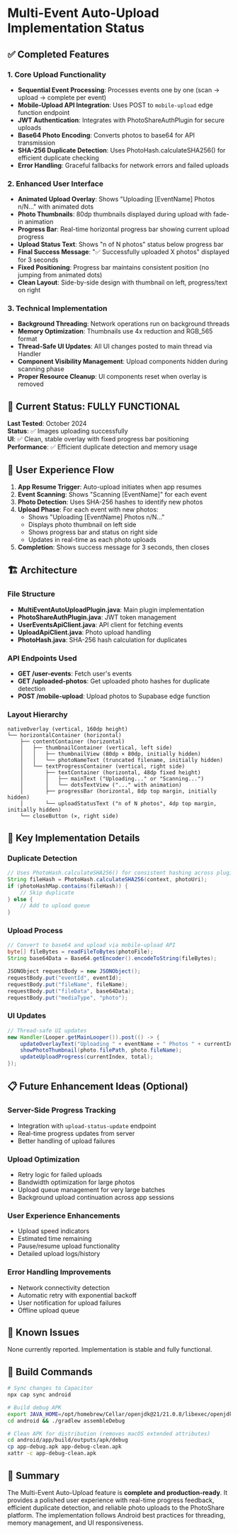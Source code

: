 # Multi-Event Auto-Upload Implementation Status

## ✅ Completed Features

### 1. Core Upload Functionality
- **Sequential Event Processing**: Processes events one by one (scan → upload → complete per event)
- **Mobile-Upload API Integration**: Uses POST to `mobile-upload` edge function endpoint
- **JWT Authentication**: Integrates with PhotoShareAuthPlugin for secure uploads
- **Base64 Photo Encoding**: Converts photos to base64 for API transmission
- **SHA-256 Duplicate Detection**: Uses PhotoHash.calculateSHA256() for efficient duplicate checking
- **Error Handling**: Graceful fallbacks for network errors and failed uploads

### 2. Enhanced User Interface
- **Animated Upload Overlay**: Shows "Uploading [EventName] Photos n/N..." with animated dots
- **Photo Thumbnails**: 80dp thumbnails displayed during upload with fade-in animation
- **Progress Bar**: Real-time horizontal progress bar showing current upload progress
- **Upload Status Text**: Shows "n of N photos" status below progress bar
- **Final Success Message**: "✅ Successfully uploaded X photos" displayed for 3 seconds
- **Fixed Positioning**: Progress bar maintains consistent position (no jumping from animated dots)
- **Clean Layout**: Side-by-side design with thumbnail on left, progress/text on right

### 3. Technical Implementation
- **Background Threading**: Network operations run on background threads
- **Memory Optimization**: Thumbnails use 4x reduction and RGB_565 format
- **Thread-Safe UI Updates**: All UI changes posted to main thread via Handler
- **Component Visibility Management**: Upload components hidden during scanning phase
- **Proper Resource Cleanup**: UI components reset when overlay is removed

## 🚀 Current Status: FULLY FUNCTIONAL

**Last Tested**: October 2024  
**Status**: ✅ Images uploading successfully  
**UI**: ✅ Clean, stable overlay with fixed progress bar positioning  
**Performance**: ✅ Efficient duplicate detection and memory usage  

## 📱 User Experience Flow

1. **App Resume Trigger**: Auto-upload initiates when app resumes
2. **Event Scanning**: Shows "Scanning [EventName]" for each event
3. **Photo Detection**: Uses SHA-256 hashes to identify new photos
4. **Upload Phase**: For each event with new photos:
   - Shows "Uploading [EventName] Photos n/N..."
   - Displays photo thumbnail on left side
   - Shows progress bar and status on right side
   - Updates in real-time as each photo uploads
5. **Completion**: Shows success message for 3 seconds, then closes

## 🏗️ Architecture

### File Structure
- **MultiEventAutoUploadPlugin.java**: Main plugin implementation
- **PhotoShareAuthPlugin.java**: JWT token management
- **UserEventsApiClient.java**: API client for fetching events
- **UploadApiClient.java**: Photo upload handling
- **PhotoHash.java**: SHA-256 hash calculation for duplicates

### API Endpoints Used
- **GET /user-events**: Fetch user's events
- **GET /uploaded-photos**: Get uploaded photo hashes for duplicate detection
- **POST /mobile-upload**: Upload photos to Supabase edge function

### Layout Hierarchy
```
nativeOverlay (vertical, 160dp height)
└── horizontalContainer (horizontal)
    ├── contentContainer (horizontal)
    │   ├── thumbnailContainer (vertical, left side)
    │   │   ├── thumbnailView (80dp × 80dp, initially hidden)
    │   │   └── photoNameText (truncated filename, initially hidden)
    │   └── textProgressContainer (vertical, right side)
    │       ├── textContainer (horizontal, 48dp fixed height)
    │       │   ├── mainText ("Uploading..." or "Scanning...")
    │       │   └── dotsTextView ("..." with animation)
    │       ├── progressBar (horizontal, 8dp top margin, initially hidden)
    │       └── uploadStatusText ("n of N photos", 4dp top margin, initially hidden)
    └── closeButton (✕, right side)
```

## 🔧 Key Implementation Details

### Duplicate Detection
```java
// Uses PhotoHash.calculateSHA256() for consistent hashing across plugins
String fileHash = PhotoHash.calculateSHA256(context, photoUri);
if (photoHashMap.contains(fileHash)) {
    // Skip duplicate
} else {
    // Add to upload queue
}
```

### Upload Process
```java
// Convert to base64 and upload via mobile-upload API
byte[] fileBytes = readFileToBytes(photoFile);
String base64Data = Base64.getEncoder().encodeToString(fileBytes);

JSONObject requestBody = new JSONObject();
requestBody.put("eventId", eventId);
requestBody.put("fileName", fileName);
requestBody.put("fileData", base64Data);
requestBody.put("mediaType", "photo");
```

### UI Updates
```java
// Thread-safe UI updates
new Handler(Looper.getMainLooper()).post(() -> {
    updateOverlayText("Uploading " + eventName + " Photos " + currentIndex + "/" + total + "...");
    showPhotoThumbnail(photo.filePath, photo.fileName);
    updateUploadProgress(currentIndex, total);
});
```

## 📋 Future Enhancement Ideas (Optional)

### Server-Side Progress Tracking
- Integration with `upload-status-update` endpoint
- Real-time progress updates from server
- Better handling of upload failures

### Upload Optimization
- Retry logic for failed uploads
- Bandwidth optimization for large photos
- Upload queue management for very large batches
- Background upload continuation across app sessions

### User Experience Enhancements
- Upload speed indicators
- Estimated time remaining
- Pause/resume upload functionality
- Detailed upload logs/history

### Error Handling Improvements
- Network connectivity detection
- Automatic retry with exponential backoff
- User notification for upload failures
- Offline upload queue

## 🐛 Known Issues
None currently reported. Implementation is stable and fully functional.

## 📝 Build Commands

```bash
# Sync changes to Capacitor
npx cap sync android

# Build debug APK
export JAVA_HOME=/opt/homebrew/Cellar/openjdk@21/21.0.8/libexec/openjdk.jdk/Contents/Home
cd android && ./gradlew assembleDebug

# Clean APK for distribution (removes macOS extended attributes)
cd android/app/build/outputs/apk/debug
cp app-debug.apk app-debug-clean.apk
xattr -c app-debug-clean.apk
```

## 🎯 Summary

The Multi-Event Auto-Upload feature is **complete and production-ready**. It provides a polished user experience with real-time progress feedback, efficient duplicate detection, and reliable photo uploads to the PhotoShare platform. The implementation follows Android best practices for threading, memory management, and UI responsiveness.